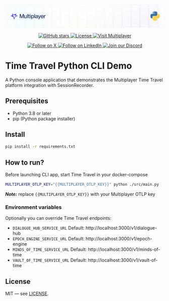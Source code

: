 ![Description](./docs/img/header-python.png)

<div align="center">
<a href="https://github.com/multiplayer-app/multiplayer-time-travel-platform">
  <img src="https://img.shields.io/github/stars/multiplayer-app/multiplayer-time-travel-platform.svg?style=social&label=Star&maxAge=2592000" alt="GitHub stars">
</a>
  <a href="https://github.com/multiplayer-app/multiplayer-time-travel-platform/blob/main/LICENSE">
    <img src="https://img.shields.io/github/license/multiplayer-app/multiplayer-time-travel-platform" alt="License">
  </a>
  <a href="https://multiplayer.app">
    <img src="https://img.shields.io/badge/Visit-multiplayer.app-blue" alt="Visit Multiplayer">
  </a>
  
</div>
<div>
  <p align="center">
    <a href="https://x.com/trymultiplayer">
      <img src="https://img.shields.io/badge/Follow%20on%20X-000000?style=for-the-badge&logo=x&logoColor=white" alt="Follow on X" />
    </a>
    <a href="https://www.linkedin.com/company/multiplayer-app/">
      <img src="https://img.shields.io/badge/Follow%20on%20LinkedIn-0077B5?style=for-the-badge&logo=linkedin&logoColor=white" alt="Follow on LinkedIn" />
    </a>
    <a href="https://discord.com/invite/q9K3mDzfrx">
      <img src="https://img.shields.io/badge/Join%20our%20Discord-5865F2?style=for-the-badge&logo=discord&logoColor=white" alt="Join our Discord" />
    </a>
  </p>
</div>

# Time Travel Python CLI Demo

A Python console application that demonstrates the Multiplayer Time Travel platform integration with SessionRecorder.

## Prerequisites

- Python 3.8 or later
- pip (Python package installer)

## Install

```bash
pip install -r requirements.txt
```

## How to run?

Before launching CLI app, start Time Travel in your docker-compose

```bash
MULTIPLAYER_OTLP_KEY="{{MULTIPLAYER_OTLP_KEY}}" python ./src/main.py
```

***Note:*** replace `{{MULTIPLAYER_OTLP_KEY}}` with your Multiplayer OTLP key

### Environment variables

Optionally you can override Time Travel endpoints:

- `DIALOGUE_HUB_SERVICE_URL` Default: http://localhost:3000/v1/dialogue-hub
- `EPOCH_ENGINE_SERVICE_URL` Default: http://localhost:3000/v1/epoch-engine
- `MINDS_OF_TIME_SERVICE_URL` Default: http://localhost:3000/v1/minds-of-time
- `VAULT_OF_TIME_SERVICE_URL` Default: http://localhost:3000/v1/vault-of-time


## License

MIT — see [LICENSE](./LICENSE).
